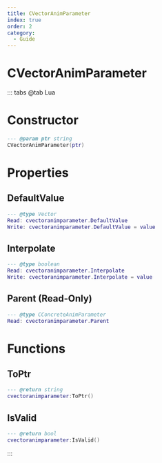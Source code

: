 ```yaml
---
title: CVectorAnimParameter
index: true
order: 2
category:
  - Guide
---
```


# CVectorAnimParameter

::: tabs
@tab Lua
# Constructor
```lua
--- @param ptr string
CVectorAnimParameter(ptr)
```
# Properties
## DefaultValue 
```lua
--- @type Vector
Read: cvectoranimparameter.DefaultValue
Write: cvectoranimparameter.DefaultValue = value
```
## Interpolate 
```lua
--- @type boolean
Read: cvectoranimparameter.Interpolate
Write: cvectoranimparameter.Interpolate = value
```
## Parent (Read-Only)
```lua
--- @type CConcreteAnimParameter
Read: cvectoranimparameter.Parent
```
# Functions
## ToPtr
```lua
--- @return string
cvectoranimparameter:ToPtr()
```
## IsValid
```lua
--- @return bool
cvectoranimparameter:IsValid()
```

:::